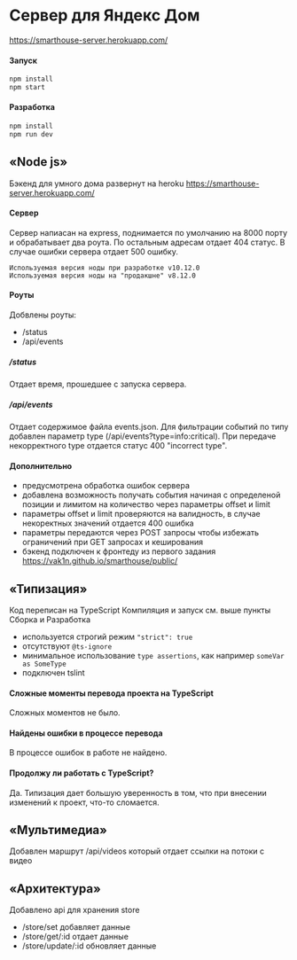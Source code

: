 # Сервер для Яндекс Дом

https://smarthouse-server.herokuapp.com/

#### Запуск

```sh
npm install
npm start
```

#### Разработка 

```sh
npm install
npm run dev
```

## «Node js»

Бэкенд для умного дома развернут на heroku https://smarthouse-server.herokuapp.com/

#### Сервер

Cервер напиасан на express, поднимается по умолчанию на 8000 порту и обрабатывает два роута.
По остальным адресам отдает 404 статус. В случае ошибки сервера отдает 500 ошибку. 

    Используемая версия ноды при разработке v10.12.0
    Используемая версия ноды на "продакшне" v8.12.0

#### Роуты

Добвлены роуты: 

- /status
- /api/events 

##### /status

Отдает время, прошедшее с запуска сервера.

##### /api/events

Отдает содержимое файла events.json. 
Для фильтрации событий по типу добавлен параметр type (/api/events?type=info:critical). 
При передаче некорректного type отдается статус 400 "incorrect type". 


#### Дополнительно

- предусмотрена обработка ошибок сервера
- добавлена возможность получать события начиная с определеной позиции и лимитом на количество через параметры offset и limit
- параметры offset и limit проверяются на валидность, в случае некоректных значений отдается 400 ошибка
- параметры передаются через POST запросы чтобы избежать ограничений при GET запросах и кеширования
- бэкенд подключен к фронтеду из первого задания https://vak1n.github.io/smarthouse/public/


## «Типизация»

Код  переписан на TypeScript
Компиляция и запуск см. выше пункты Сборка и Разработка

- используется строгий режим `"strict": true`
- отсутствуют `@ts-ignore`
- минимальное использование `type assertions`, как например `someVar as SomeType`
- подключен tslint

#### Сложные моменты перевода проекта на TypeScript

Сложных моментов не было.

#### Найдены ошибки в процессе перевода

В процессе ошибок в работе не найдено.

#### Продолжу ли работать с TypeScript?

Да. Типизация дает большую уверенность в том, что при внесении изменений к проект, что-то сломается.

## «Мультимедиа»

Добавлен маршрут /api/videos который отдает ссылки на потоки с видео

## «Архитектура»

Добавлено api для хранения store

- /store/set добавляет данные
- /store/get/:id отдает данные
- /store/update/:id обновляет данные
